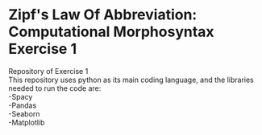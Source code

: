 # Zipf's Law Of Abbreviation: Computational Morphosyntax Exercise 1
Repository of Exercise 1 <br>
This repository uses python as its main coding language, and the libraries needed to run the code are: <br>
-Spacy <br>
-Pandas <br>
-Seaborn <br>
-Matplotlib <br>

